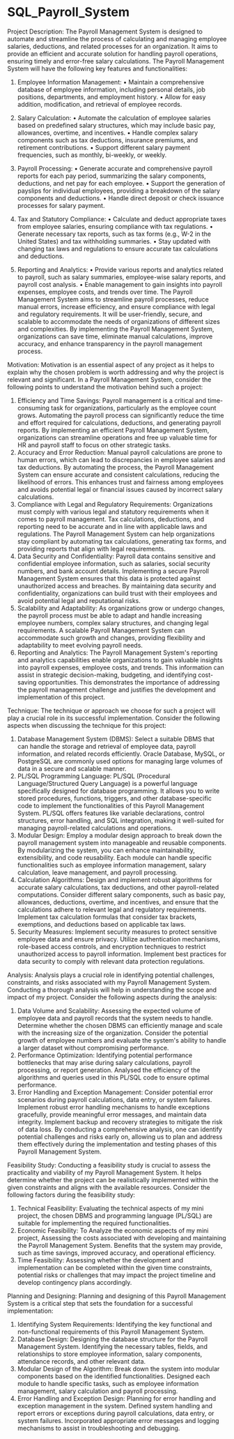 # SQL_Payroll_System

Project Description: 
The Payroll Management System is designed to automate and streamline the process of calculating and managing employee salaries, deductions, and related processes for an organization. It aims to provide an efficient and accurate solution for handling payroll operations, ensuring timely and error-free salary calculations.
The Payroll Management System will have the following key features and functionalities:
1.	Employee Information Management:
•	Maintain a comprehensive database of employee information, including personal details, job positions, departments, and employment history.
•	Allow for easy addition, modification, and retrieval of employee records.
2.	Salary Calculation:
•	Automate the calculation of employee salaries based on predefined salary structures, which may include basic pay, allowances, overtime, and incentives.
•	Handle complex salary components such as tax deductions, insurance premiums, and retirement contributions.
•	Support different salary payment frequencies, such as monthly, bi-weekly, or weekly.



3.	Payroll Processing:
•	Generate accurate and comprehensive payroll reports for each pay period, summarizing the salary components, deductions, and net pay for each employee.
•	Support the generation of payslips for individual employees, providing a breakdown of the salary components and deductions.
•	Handle direct deposit or check issuance processes for salary payment.
4.	Tax and Statutory Compliance:
•	Calculate and deduct appropriate taxes from employee salaries, ensuring compliance with tax regulations.
•	Generate necessary tax reports, such as tax forms (e.g., W-2 in the United States) and tax withholding summaries.
•	Stay updated with changing tax laws and regulations to ensure accurate tax calculations and deductions.
5.	Reporting and Analytics:
•	Provide various reports and analytics related to payroll, such as salary summaries, employee-wise salary reports, and payroll cost analysis.
•	Enable management to gain insights into payroll expenses, employee costs, and trends over time.
The Payroll Management System aims to streamline payroll processes, reduce manual errors, increase efficiency, and ensure compliance with legal and regulatory requirements. It will be user-friendly, secure, and scalable to accommodate the needs of organizations of different sizes and complexities.
By implementing the Payroll Management System, organizations can save time, eliminate manual calculations, improve accuracy, and enhance transparency in the payroll management process.

Motivation:
Motivation is an essential aspect of any project as it helps to explain why the chosen problem is worth addressing and why the project is relevant and significant. In a Payroll Management System, consider the following points to understand the motivation behind such a project:
1.	Efficiency and Time Savings: Payroll management is a critical and time-consuming task for organizations, particularly as the employee count grows. Automating the payroll process can significantly reduce the time and effort required for calculations, deductions, and generating payroll reports. By implementing an efficient Payroll Management System, organizations can streamline operations and free up valuable time for HR and payroll staff to focus on other strategic tasks.
2.	Accuracy and Error Reduction: Manual payroll calculations are prone to human errors, which can lead to discrepancies in employee salaries and tax deductions. By automating the process, the Payroll Management System can ensure accurate and consistent calculations, reducing the likelihood of errors. This enhances trust and fairness among employees and avoids potential legal or financial issues caused by incorrect salary calculations.
3.	Compliance with Legal and Regulatory Requirements: Organizations must comply with various legal and statutory requirements when it comes to payroll management. Tax calculations, deductions, and reporting need to be accurate and in line with applicable laws and regulations. The Payroll Management System can help organizations stay compliant by automating tax calculations, generating tax forms, and providing reports that align with legal requirements.
4.	Data Security and Confidentiality: Payroll data contains sensitive and confidential employee information, such as salaries, social security numbers, and bank account details. Implementing a secure Payroll Management System ensures that this data is protected against unauthorized access and breaches. By maintaining data security and confidentiality, organizations can build trust with their employees and avoid potential legal and reputational risks.
5.	Scalability and Adaptability: As organizations grow or undergo changes, the payroll process must be able to adapt and handle increasing employee numbers, complex salary structures, and changing legal requirements. A scalable Payroll Management System can accommodate such growth and changes, providing flexibility and adaptability to meet evolving payroll needs.
6.	Reporting and Analytics: The Payroll Management System's reporting and analytics capabilities enable organizations to gain valuable insights into payroll expenses, employee costs, and trends. This information can assist in strategic decision-making, budgeting, and identifying cost-saving opportunities.
This demonstrates the importance of addressing the payroll management challenge and justifies the development and implementation of this project.

Technique:
The technique or approach we choose for such a project will play a crucial role in its successful implementation. Consider the following aspects when discussing the technique for this project:
1.	Database Management System (DBMS): Select a suitable DBMS that can handle the storage and retrieval of employee data, payroll information, and related records efficiently. Oracle Database, MySQL, or PostgreSQL are commonly used options for managing large volumes of data in a secure and scalable manner.
2.	PL/SQL Programming Language: PL/SQL (Procedural Language/Structured Query Language) is a powerful language specifically designed for database programming. It allows you to write stored procedures, functions, triggers, and other database-specific code to implement the functionalities of this Payroll Management System. PL/SQL offers features like variable declarations, control structures, error handling, and SQL integration, making it well-suited for managing payroll-related calculations and operations.
3.	Modular Design: Employ a modular design approach to break down the payroll management system into manageable and reusable components. By modularizing the system, you can enhance maintainability, extensibility, and code reusability. Each module can handle specific functionalities such as employee information management, salary calculation, leave management, and payroll processing.
4.	Calculation Algorithms: Design and implement robust algorithms for accurate salary calculations, tax deductions, and other payroll-related computations. Consider different salary components, such as basic pay, allowances, deductions, overtime, and incentives, and ensure that the calculations adhere to relevant legal and regulatory requirements. Implement tax calculation formulas that consider tax brackets, exemptions, and deductions based on applicable tax laws.
5.	Security Measures: Implement security measures to protect sensitive employee data and ensure privacy. Utilize authentication mechanisms, role-based access controls, and encryption techniques to restrict unauthorized access to payroll information. Implement best practices for data security to comply with relevant data protection regulations.

Analysis:
Analysis plays a crucial role in identifying potential challenges, constraints, and risks associated with my Payroll Management System. Conducting a thorough analysis will help in understanding the scope and impact of my project. Consider the following aspects during the analysis:
1.	Data Volume and Scalability: Assessing the expected volume of employee data and payroll records that the system needs to handle. Determine whether the chosen DBMS can efficiently manage and scale with the increasing size of the organization. Consider the potential growth of employee numbers and evaluate the system's ability to handle a larger dataset without compromising performance.
2.	Performance Optimization: Identifying potential performance bottlenecks that may arise during salary calculations, payroll processing, or report generation. Analysed the efficiency of the algorithms and queries used in this PL/SQL code to ensure optimal performance.
3.	Error Handling and Exception Management: Consider potential error scenarios during payroll calculations, data entry, or system failures. Implement robust error handling mechanisms to handle exceptions gracefully, provide meaningful error messages, and maintain data integrity. Implement backup and recovery strategies to mitigate the risk of data loss.
By conducting a comprehensive analysis, one can identify potential challenges and risks early on, allowing us to plan and address them effectively during the implementation and testing phases of this Payroll Management System.

Feasibility Study:
Conducting a feasibility study is crucial to assess the practicality and viability of my Payroll Management System. It helps determine whether the project can be realistically implemented within the given constraints and aligns with the available resources. Consider the following factors during the feasibility study:
1.	Technical Feasibility: Evaluating the technical aspects of my mini project, the chosen DBMS and programming language (PL/SQL) are suitable for implementing the required functionalities. 
2.	Economic Feasibility: To Analyze the economic aspects of my mini project, Assessing the costs associated with developing and maintaining the Payroll Management System. Benefits that the system may provide, such as time savings, improved accuracy, and operational efficiency.
3.	Time Feasibility: Assessing whether the development and implementation can be completed within the given time constraints, potential risks or challenges that may impact the project timeline and develop contingency plans accordingly.

Planning and Designing:
Planning and designing of this Payroll Management System is a critical step that sets the foundation for a successful implementation:
1.	Identifying System Requirements: Identifying the key functional and non-functional requirements of this Payroll Management System.
2.	Database Design: Designing the database structure for the Payroll Management System. Identifying the necessary tables, fields, and relationships to store employee information, salary components, attendance records, and other relevant data.
3.	Modular Design of the Algorithm: Break down the system into modular components based on the identified functionalities. Designed each module to handle specific tasks, such as employee information management, salary calculation and payroll processing. 
4.	Error Handling and Exception Design: Planning for error handling and exception management in the system. Defined system handling and report errors or exceptions during payroll calculations, data entry, or system failures. Incorporated appropriate error messages and logging mechanisms to assist in troubleshooting and debugging.

